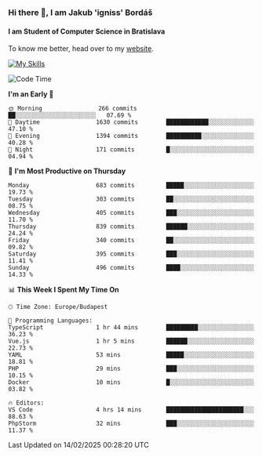 ### Hi there 👋, I am Jakub 'igniss' Bordáš

#### I am Student of Computer Science in Bratislava
To know me better, head over to my [website](https://bordas.sk).

[![My Skills](https://skillicons.dev/icons?i=js,typescript,html,css,figma,svelte,vue,next,postgresql,nest,express,nodejs)](https://bordas.sk)


<!--START_SECTION:waka-->
![Code Time](http://img.shields.io/badge/Code%20Time-1%2C683%20hrs%205%20mins-blue)

**I'm an Early 🐤** 

```text
🌞 Morning                266 commits         ██░░░░░░░░░░░░░░░░░░░░░░░   07.69 % 
🌆 Daytime                1630 commits        ████████████░░░░░░░░░░░░░   47.10 % 
🌃 Evening                1394 commits        ██████████░░░░░░░░░░░░░░░   40.28 % 
🌙 Night                  171 commits         █░░░░░░░░░░░░░░░░░░░░░░░░   04.94 % 
```
📅 **I'm Most Productive on Thursday** 

```text
Monday                   683 commits         █████░░░░░░░░░░░░░░░░░░░░   19.73 % 
Tuesday                  303 commits         ██░░░░░░░░░░░░░░░░░░░░░░░   08.75 % 
Wednesday                405 commits         ███░░░░░░░░░░░░░░░░░░░░░░   11.70 % 
Thursday                 839 commits         ██████░░░░░░░░░░░░░░░░░░░   24.24 % 
Friday                   340 commits         ██░░░░░░░░░░░░░░░░░░░░░░░   09.82 % 
Saturday                 395 commits         ███░░░░░░░░░░░░░░░░░░░░░░   11.41 % 
Sunday                   496 commits         ████░░░░░░░░░░░░░░░░░░░░░   14.33 % 
```


📊 **This Week I Spent My Time On** 

```text
🕑︎ Time Zone: Europe/Budapest

💬 Programming Languages: 
TypeScript               1 hr 44 mins        █████████░░░░░░░░░░░░░░░░   36.23 % 
Vue.js                   1 hr 5 mins         ██████░░░░░░░░░░░░░░░░░░░   22.73 % 
YAML                     53 mins             █████░░░░░░░░░░░░░░░░░░░░   18.81 % 
PHP                      29 mins             ███░░░░░░░░░░░░░░░░░░░░░░   10.15 % 
Docker                   10 mins             █░░░░░░░░░░░░░░░░░░░░░░░░   03.82 % 

🔥 Editors: 
VS Code                  4 hrs 14 mins       ██████████████████████░░░   88.63 % 
PhpStorm                 32 mins             ███░░░░░░░░░░░░░░░░░░░░░░   11.37 % 
```


 Last Updated on 14/02/2025 00:28:20 UTC
<!--END_SECTION:waka-->
